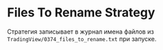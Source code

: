 # Files To Rename Strategy

Стратегия записывает в журнал имена файлов из `TradingView/0374_files_to_rename.txt` при запуске.
